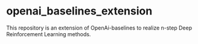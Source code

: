 # openai_baselines_extension
This repository is an extension of OpenAi-baselines to realize n-step Deep Reinforcement Learning methods.

